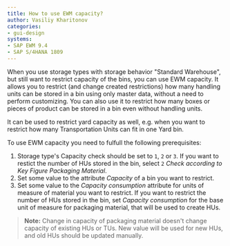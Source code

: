 ```yaml
---
title: How to use EWM capacity?
author: Vasiliy Kharitonov
categories:
- gui-design
systems:
- SAP EWM 9.4
- SAP S/4HANA 1809
---
```


When you use storage types with storage behavior "Standard Warehouse", but 
still want to restrict capacity of the bins, you can use EWM capacity. It
allows you to restrict (and change created restrictions) how many handling 
units can be stored in a bin using only master data, without a need to 
perform customizing. You can also use it to restrict how many boxes or pieces 
of product can be stored in a bin even without handling units.

It can be used to restrict yard capacity as well, e.g. when you want to
restrict how many Transportation Units can fit in one Yard bin.

To use EWM capacity you need to fulfull the following prerequisites:

1. Storage type's Capacity check should be set to `1`, `2` or `3`. If you 
want to restict the number of HUs stored in the bin, select `2`
_Check according to Key Figure Packaging Material_.
2. Set some value to the attribute _Capacity_ of a bin you want to restrict.
3. Set some value to the _Capacity consumption_ attribute for units of measure
of material you want to restrict. If you want to restrict the number of HUs
stored in the bin, set _Capacity consumption_ for the base unit of measure for
packaging material, that will be used to create HUs.

> **Note:** Change in capacity of packaging material doesn't change capacity
> of existing HUs or TUs. New value will be used for new HUs, and old HUs
> should be updated manually.

